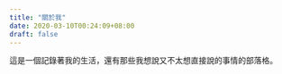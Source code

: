 ```yaml
---
title: "關於我"
date: 2020-03-10T00:24:09+08:00
draft: false
---
```


這是一個記錄著我的生活，還有那些我想說又不太想直接說的事情的部落格。  